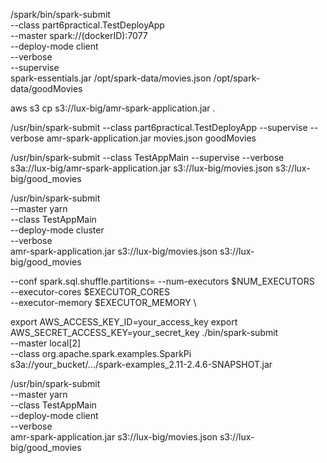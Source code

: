 
/spark/bin/spark-submit \
    --class part6practical.TestDeployApp \
    --master spark://(dockerID):7077 \
    --deploy-mode client \
    --verbose \
    --supervise \
    spark-essentials.jar /opt/spark-data/movies.json /opt/spark-data/goodMovies

aws s3 cp s3://lux-big/amr-spark-application.jar .

/usr/bin/spark-submit --class part6practical.TestDeployApp --supervise --verbose amr-spark-application.jar movies.json goodMovies


/usr/bin/spark-submit --class TestAppMain --supervise --verbose s3a://lux-big/amr-spark-application.jar s3://lux-big/movies.json s3://lux-big/good_movies


/usr/bin/spark-submit \
--master yarn \
--class TestAppMain \
--deploy-mode cluster \
--verbose \
amr-spark-application.jar s3://lux-big/movies.json s3://lux-big/good_movies



--conf spark.sql.shuffle.partitions=
--num-executors $NUM_EXECUTORS \
--executor-cores $EXECUTOR_CORES \
--executor-memory $EXECUTOR_MEMORY \


export AWS_ACCESS_KEY_ID=your_access_key
export AWS_SECRET_ACCESS_KEY=your_secret_key
./bin/spark-submit \
--master local[2] \
--class org.apache.spark.examples.SparkPi \
s3a://your_bucket/.../spark-examples_2.11-2.4.6-SNAPSHOT.jar


/usr/bin/spark-submit \
--master yarn \
--class TestAppMain \
--deploy-mode client \
--verbose \
amr-spark-application.jar s3://lux-big/movies.json s3://lux-big/good_movies